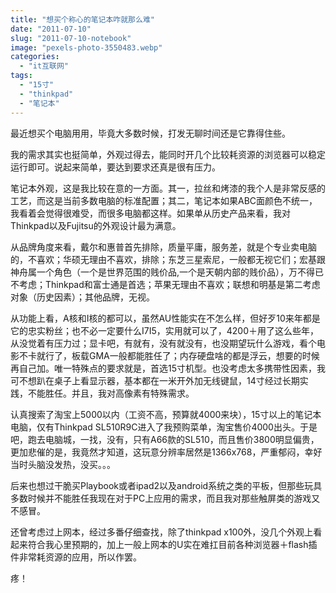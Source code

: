 ```yaml
---
title: "想买个称心的笔记本咋就那么难"
date: "2011-07-10"
slug: "2011-07-10-notebook"
image: "pexels-photo-3550483.webp"
categories: 
  - "it互联网"
tags: 
  - "15寸"
  - "thinkpad"
  - "笔记本"
---
```


最近想买个电脑用用，毕竟大多数时候，打发无聊时间还是它靠得住些。

我的需求其实也挺简单，外观过得去，能同时开几个比较耗资源的浏览器可以稳定运行即可。说起来简单，要达到要求还真是很有压力。

笔记本外观，这是我比较在意的一方面。其一，拉丝和烤漆的我个人是非常反感的工艺，而这是当前多数电脑的标准配置；其二，笔记本如果ABC面颜色不统一，我看着会觉得很难受，而很多电脑都这样。如果单从历史产品来看，我对Thinkpad以及Fujitsu的外观设计最为满意。

从品牌角度来看，戴尔和惠普首先排除，质量平庸，服务差，就是个专业卖电脑的，不喜欢；华硕无理由不喜欢，排除；东芝三星索尼，一般都无视它们；宏基跟神舟属一个角色（一个是世界范围的贱价品,一个是天朝内部的贱价品），万不得已不考虑；Thinkpad和富士通是首选；苹果无理由不喜欢；联想和明基是第二考虑对象（历史因素）；其他品牌，无视。

从功能上看，A核和I核的都可以，虽然AU性能实在不怎么样，但好歹10来年都是它的忠实粉丝；也不必一定要什么I7I5，实用就可以了，4200＋用了这么些年，从没觉着有压力过；显卡吧，有就有，没有就没有，也没期望玩什么游戏，看个电影不卡就行了，板载GMA一般都能胜任了；内存硬盘啥的都是浮云，想要的时候再自己加。唯一特殊点的要求就是，首选15寸机型。也没考虑太多携带性因素，我可不想趴在桌子上看显示器，基本都在一米开外加无线键鼠，14寸经过长期实践，不能胜任。并且，我对高像素有特殊需求。

认真搜索了淘宝上5000以内（工资不高，预算就4000来块），15寸以上的笔记本电脑，仅有Thinkpad SL510R9C进入了我预购菜单，淘宝售价4000出头。于是吧，跑去电脑城，一找，没有，只有A66款的SL510，而且售价3800明显偏贵，更加悲催的是，我竟然才知道，这玩意分辨率居然是1366x768，严重郁闷，幸好当时头脑没发热，没买。。。

后来也想过干脆买Playbook或者ipad2以及android系统之类的平板，但那些玩具多数时候并不能胜任我现在对于PC上应用的需求，而且我对那些触屏类的游戏又不感冒。

还曾考虑过上网本，经过多番仔细查找，除了thinkpad x100外，没几个外观上看起来符合我心里预期的，加上一般上网本的U实在难扛目前各种浏览器＋flash插件非常耗资源的应用，所以作罢。

疼！

